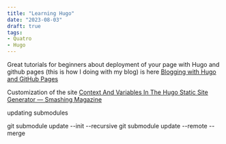 ```yaml
---
title: "Learning Hugo"
date: "2023-08-03"
draft: true
tags:
- Quatro
- Hugo
---
```


Great tutorials for beginners about deployment  of your page with Hugo and github pages (this is how I doing with my blog) is here [Blogging with Hugo and GitHub Pages](https://carpentries-incubator.github.io/blogging-with-hugo-and-github-pages/aio/index.html)

Customization of the site
[Context And Variables In The Hugo Static Site Generator — Smashing Magazine](https://www.smashingmagazine.com/2021/02/context-variables-hugo-static-site-generator/)


updating submodules


git submodule update --init --recursive
git submodule update --remote --merge
